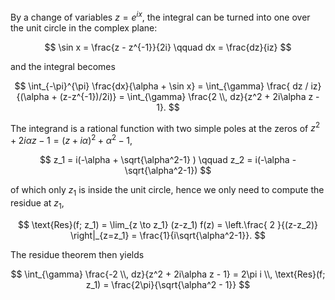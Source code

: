By a change of variables $z = e^{ix}$, the integral can be turned into one over the unit circle in the complex plane:

$$
\sin x = \frac{z - z^{-1}}{2i} \qquad dx = \frac{dz}{iz}
$$

and the integral becomes

$$
\int_{-\pi}^{\pi} \frac{dx}{\alpha + \sin x} = \int_{\gamma} \frac{ dz / iz}{(\alpha + (z-z^{-1})/2i)} = \int_{\gamma} \frac{2 \\, dz}{z^2 + 2i\alpha z - 1}.
$$

The integrand is a rational function with two simple poles at the zeros of $z^2 + 2i\alpha z - 1 = (z+i\alpha)^2 + \alpha^2 - 1$,

$$
z_1 = i(-\alpha + \sqrt{\alpha^2-1} ) \qquad z_2 = i(-\alpha - \sqrt{\alpha^2-1})
$$

of which only $z_1$ is inside the unit circle, hence we only need to compute the residue at $z_1$,

$$
\text{Res}(f; z_1) = \lim_{z \to z_1} (z-z_1) f(z) = \left.\frac{ 2 }{(z-z_2)} \right|_{z=z_1} = \frac{1}{i\sqrt{\alpha^2-1}}.
$$

The residue theorem then yields

$$
\int_{\gamma} \frac{-2 \\, dz}{z^2 + 2i\alpha z - 1} = 2\pi i \\, \text{Res}(f; z_1) = \frac{2\pi}{\sqrt{\alpha^2 - 1}}
$$
